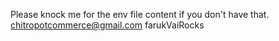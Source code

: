 Please knock me for the env file content if you don't have that.
chitropotcommerce@gmail.com
farukVaiRocks